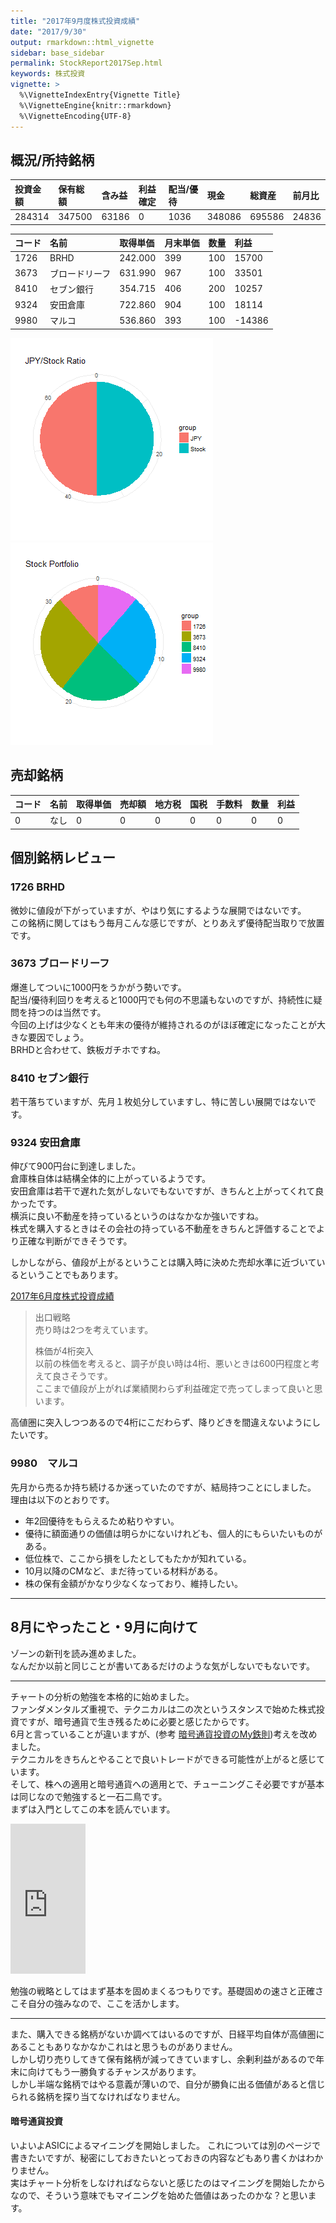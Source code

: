 ```yaml
---
title: "2017年9月度株式投資成績"
date: "2017/9/30"
output: rmarkdown::html_vignette
sidebar: base_sidebar
permalink: StockReport2017Sep.html
keywords: 株式投資
vignette: >
  %\VignetteIndexEntry{Vignette Title}
  %\VignetteEngine{knitr::rmarkdown}
  %\VignetteEncoding{UTF-8}
---
```


## 概況/所持銘柄





|投資金額 |保有総額 |含み益 |利益確定 |配当/優待 |現金   |総資産 |前月比 |
|:--------|:--------|:------|:--------|:---------|:------|:------|:------|
|284314   |347500   |63186  |0        |1036      |348086 |695586 |24836  |



|コード |名前           |取得単価 |月末単価 |数量 |利益   |
|:------|:--------------|:--------|:--------|:----|:------|
|1726   |BRHD           |242.000  |399      |100  |15700  |
|3673   |ブロードリーフ |631.990  |967      |100  |33501  |
|8410   |セブン銀行     |354.715  |406      |200  |10257  |
|9324   |安田倉庫       |722.860  |904      |100  |18114  |
|9980   |マルコ         |536.860  |393      |100  |-14386 |

![plot of chunk unnamed-chunk-4](/figure/b8e0b64f3309edc6ba1f037a75614cf5/unnamed-chunk-4-1.png)![plot of chunk unnamed-chunk-4](/figure/b8e0b64f3309edc6ba1f037a75614cf5/unnamed-chunk-4-2.png)

## 売却銘柄


|コード |名前 |取得単価 |売却額 |地方税 |国税 |手数料 |数量 |利益 |
|:------|:----|:--------|:------|:------|:----|:------|:----|:----|
|0      |なし |0        |0      |0      |0    |0      |0    |0    |


## 個別銘柄レビュー

### 1726 BRHD
微妙に値段が下がっていますが、やはり気にするような展開ではないです。  
この銘柄に関してはもう毎月こんな感じですが、とりあえず優待配当取りで放置です。  

### 3673 ブロードリーフ
爆進してついに1000円をうかがう勢いです。  
配当/優待利回りを考えると1000円でも何の不思議もないのですが、持続性に疑問を持つのは当然です。  
今回の上げは少なくとも年末の優待が維持されるのがほぼ確定になったことが大きな要因でしょう。  
BRHDと合わせて、鉄板ガチホですね。  

### 8410 セブン銀行
若干落ちていますが、先月１枚処分していますし、特に苦しい展開ではないです。  

### 9324 安田倉庫
伸びて900円台に到達しました。  
倉庫株自体は結構全体的に上がっているようです。  
安田倉庫は若干で遅れた気がしないでもないですが、きちんと上がってくれて良かったです。  
横浜に良い不動産を持っているというのはなかなか強いですね。  
株式を購入するときはその会社の持っている不動産をきちんと評価することでより正確な判断ができそうです。  

しかしながら、値段が上がるということは購入時に決めた売却水準に近づいているということでもあります。  

[2017年6月度株式投資成績](https://fmhk23.github.io/StockReport2017Jun.html)  

> 出口戦略  
> 売り時は2つを考えています。  
>   
> 株価が4桁突入  
> 以前の株価を考えると、調子が良い時は4桁、悪いときは600円程度と考えて良さそうです。  
> ここまで値段が上がれば業績関わらず利益確定で売ってしまって良いと思います。  
  
高値圏に突入しつつあるので4桁にこだわらず、降りどきを間違えないようにしたいです。  

### 9980　マルコ
先月から売るか持ち続けるか迷っていたのですが、結局持つことにしました。  
理由は以下のとおりです。

- 年2回優待をもらえるため粘りやすい。
- 優待に額面通りの価値は明らかにないけれども、個人的にもらいたいものがある。
- 低位株で、ここから損をしたとしてもたかが知れている。  
- 10月以降のCMなど、まだ待っている材料がある。  
- 株の保有金額がかなり少なくなっており、維持したい。

--- 

## 8月にやったこと・9月に向けて
ゾーンの新刊を読み進めました。  
なんだか以前と同じことが書いてあるだけのような気がしないでもないです。  

---

チャートの分析の勉強を本格的に始めました。  
ファンダメンタルズ重視で、テクニカルは二の次というスタンスで始めた株式投資ですが、暗号通貨で生き残るために必要と感じたからです。  
6月と言っていることが違いますが、(参考 [暗号通貨投資のMy鉄則](https://fmhk23.github.io/InvestingCCRule.html))考えを改めました。  
テクニカルをきちんとやることで良いトレードができる可能性が上がると感じています。  
そして、株への適用と暗号通貨への適用とで、チューニングこそ必要ですが基本は同じなので勉強すると一石二鳥です。  
まずは入門としてこの本を読んでいます。  

<iframe style="width:120px;height:240px;" marginwidth="0" marginheight="0" scrolling="no" frameborder="0" src="https://rcm-fe.amazon-adsystem.com/e/cm?ref=qf_sp_asin_til&t=2323k-22&m=amazon&o=9&p=8&l=as1&IS1=1&detail=1&asins=4798142697&linkId=3747a79d7062672efe02c0564253343f&bc1=000000&lt1=_blank&fc1=333333&lc1=0066c0&bg1=ffffff&f=ifr">
    </iframe>

勉強の戦略としてはまず基本を固めまくるつもりです。基礎固めの速さと正確さこそ自分の強みなので、ここを活かします。  
  
---
  
また、購入できる銘柄がないか調べてはいるのですが、日経平均自体が高値圏にあることもありなかなかこれはと思うものがありません。  
しかし切り売りしてきて保有銘柄が減ってきていますし、余剰利益があるので年末に向けてもう一勝負するチャンスがあります。  
しかし半端な銘柄ではやる意義が薄いので、自分が勝負に出る価値があると信じられる銘柄を探り当てなければなりません。  

#### 暗号通貨投資

いよいよASICによるマイニングを開始しました。 
これについては別のページで書きたいですが、秘密にしておきたいとっておきの内容などもあり書くかはわかりません。  
実はチャート分析をしなければならないと感じたのはマイニングを開始したからなので、そういう意味でもマイニングを始めた価値はあったのかな？と思います。  

